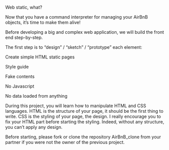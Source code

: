 Web static, what?

Now that you have a command interpreter for managing your AirBnB objects, it’s time to make them alive!



Before developing a big and complex web application, we will build the front end step-by-step.



The first step is to “design” / “sketch” / “prototype” each element:



Create simple HTML static pages

Style guide

Fake contents

No Javascript

No data loaded from anything

During this project, you will learn how to manipulate HTML and CSS languages. HTML is the structure of your page, it should be the first thing to write. CSS is the styling of your page, the design. I really encourage you to fix your HTML part before starting the styling. Indeed, without any structure, you can’t apply any design.



Before starting, please fork or clone the repository AirBnB_clone from your partner if you were not the owner of the previous project.
